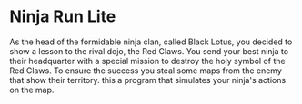 # Ninja Run Lite

As the head of the formidable ninja clan, called Black Lotus, you decided to show a lesson to the rival dojo, the Red Claws. You send your best ninja to their headquarter with a special mission to destroy the holy symbol of the Red Claws.
To ensure the success you steal some maps from the enemy that show their territory. this a program that simulates your ninja's actions on the map.

